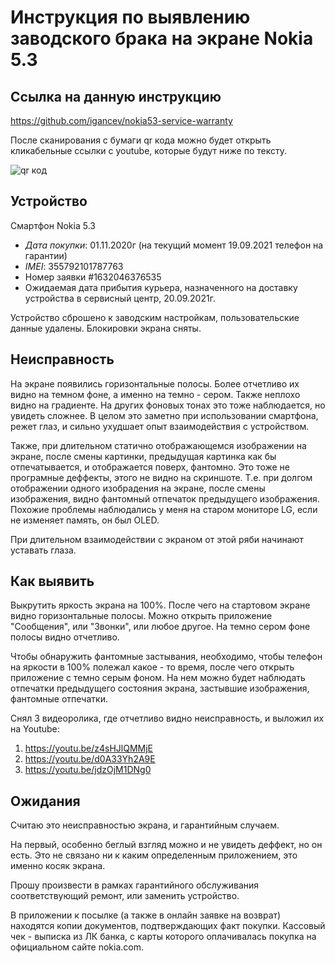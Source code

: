 # Инструкция по выявлению заводского брака на экране Nokia 5.3 

## Ссылка на данную инструкцию

https://github.com/igancev/nokia53-service-warranty

После сканирования с бумаги qr кода можно будет открыть кликабельные ссылки с youtube, которые будут ниже по тексту.

![qr код](http://qrcoder.ru/code/?https%3A%2F%2Fgithub.com%2Figancev%2Fnokia53-service-warranty&4&0)

## Устройство

Смартфон Nokia 5.3

- *Дата покупки*: 01.11.2020г (на текущий момент 19.09.2021 телефон на гарантии)
- *IMEI*: 355792101787763
- Номер заявки #1632046376535
- Ожидаемая дата прибытия курьера, назначенного на доставку устройства в сервисный центр, 20.09.2021г.

Устройство сброшено к заводским настройкам, пользовательские данные удалены. Блокировки экрана сняты.

## Неисправность

На экране появились горизонтальные полосы. Более отчетливо их видно на темном фоне, а именно на темно - сером. Также неплохо видно на градиенте. На других фоновых тонах это тоже наблюдается, но увидеть сложнее. В целом это заметно при использовании смартфона, режет глаз, и сильно ухудшает опыт взаимодействия с устройством. 

Также, при длительном статично отображающемся изображении на экране, после смены картинки, предыдущая картинка как бы отпечатывается, и отображается поверх, фантомно. Это тоже не програмные деффекты, этого не видно на скриншоте. Т.е. при долгом отображении одного изобрадения на экране, после смены изображения, видно фантомный отпечаток предыдущего изображения. Похожие проблемы наблюдались у меня на старом мониторе LG, если не изменяет память, он был OLED.

При длительном взаимодействии с экраном от этой ряби начинают уставать глаза.

## Как выявить

Выкрутить яркость экрана на 100%. После чего на стартовом экране видно горизонтальные полосы. Можно открыть приложение "Сообщения", или "Звонки", или любое другое. На темно сером фоне полосы видно отчетливо.

Чтобы обнаружить фантомные застывания, необходимо, чтобы телефон на яркости в 100% полежал какое - то время, после чего открыть приложение с темно серым фоном. На нем можно будет наблюдать отпечатки предыдущего состояния экрана, застывшие изображения, фантомные отпечатки.

Снял 3 видеоролика, где отчетливо видно неисправность, и выложил их на Youtube:

1) https://youtu.be/z4sHJlQMMjE
2) https://youtu.be/d0A33Yh2A9E
3) https://youtu.be/jdzOjM1DNg0

## Ожидания

Считаю это неисправностью экрана, и гарантийным случаем.

На первый, особенно беглый взгляд можно и не увидеть деффект, но он есть. Это не связано ни к каким определенным приложением, это именно косяк экрана.

Прошу произвести в рамках гарантийного обслуживания соответствующий ремонт, или заменить устройство.

В приложении к посылке (а также в онлайн заявке на возврат) находятся копии документов, подтверждающих факт покупки. Кассовый чек - выписка из ЛК банка, с карты которого оплачивалась покупка на официальном сайте nokia.com.
